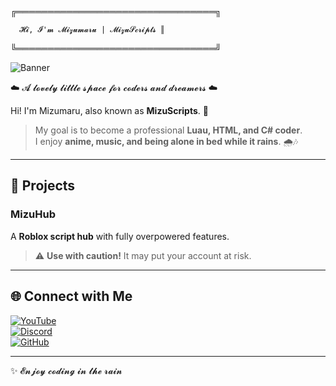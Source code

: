 ╔════════════════════════════════╗

      𝓗𝓲, 𝓘'𝓶 𝓜𝓲𝔃𝓾𝓶𝓪𝓻𝓾 | 𝓜𝓲𝔃𝓾𝓢𝓬𝓻𝓲𝓹𝓽𝓼 ║        

╚════════════════════════════════╝

![Banner](https://i.pinimg.com/originals/c8/0c/fb/c80cfb332618bcec4927936d8553095d.gif)

☁️ 𝓐 𝓵𝓸𝓿𝓮𝓵𝔂 𝓵𝓲𝓽𝓽𝓵𝓮 𝓼𝓹𝓪𝓬𝓮 𝓯𝓸𝓻 𝓬𝓸𝓭𝓮𝓻𝓼 𝓪𝓷𝓭 𝓭𝓻𝓮𝓪𝓶𝓮𝓻𝓼 ☁️  

Hi! I'm Mizumaru, also known as **MizuScripts**. 👋  

> My goal is to become a professional **Luau, HTML, and C# coder**.  
I enjoy **anime, music, and being alone in bed while it rains**. 🌧️🎶  

---

## 📌 Projects

### **MizuHub**
A **Roblox script hub** with fully overpowered features.  
> ⚠️ **Use with caution!** It may put your account at risk.  

---

## 🌐 Connect with Me

[![YouTube](https://img.shields.io/badge/YouTube-FF0000?style=for-the-badge&logo=youtube&logoColor=white)](https://youtube.com/)  
[![Discord](https://img.shields.io/badge/Discord-5865F2?style=for-the-badge&logo=discord&logoColor=white)](https://discord.gg/)  
[![GitHub](https://img.shields.io/badge/GitHub-181717?style=for-the-badge&logo=github&logoColor=white)](https://github.com/mizu-dump/)

---

✨ 𝓔𝓷𝓳𝓸𝔂 𝓬𝓸𝓭𝓲𝓷𝓰 𝓲𝓷 𝓽𝓱𝓮 𝓻𝓪𝓲𝓷 
